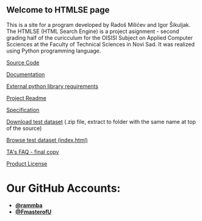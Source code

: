 ## Welcome to HTMLSE page

This is a site for a program developed by Radoš Milićev and Igor Šikuljak. The HTMLSE (HTML Search Engine) is a project asignment - second grading half of the curicculum for the OISISI Subject on Applied Computer Scciences at the Faculty of Technical Sciences in Novi Sad. It was realized using Python programming language.

[Source Code](https://github.com/FmasterofU/OISISI_HTMLSE)

[Documentation](documentation.md)

[External python library requirements](requirements.md)

[Project Readme](RM-copy.md)

[Specification](specification/Specifikacija%20drugog%20projektnog%20zadatka%20-%20V2.0.pdf)

[Download test dataset](dataset/test-skup.zip) (.zip file, extract to folder with the same name at top of the source)

[Browse test dataset (index.html)](dataset/test-skup/python-2.7.7-docs-html/index.html)

[TA's FAQ - final copy](https://docs.google.com/document/d/1YU7bYOHBFfZNAN9HrHfdno4p-MUArKH1AMk9tNqWw6M)

[Product License](LICENSE.md)


# Our GitHub Accounts:
- [**@rammba**](https://github.com/rammba)
- [**@FmasterofU**](https://github.com/FmasterofU)
